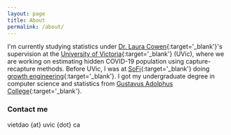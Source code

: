 ```yaml
---
layout: page
title: About
permalink: /about/
---
```


I'm currently studying statistics under [Dr. Laura Cowen](https://cowenlab.weebly.com){:target='_blank'}'s supervision at the [University of Victoria](https://uvic.ca){:target='_blank'} (UVic), where we are working on estimating hidden COVID-19 population using capture-recapture methods. Before UVic, I was at [SoFi](https://sofi.com){:target='_blank'} doing [growth engineering](https://www.saxifrage.xyz/post/growth-engineering){:target='_blank'}. I got my undergraduate degree in computer science and statistics from [Gustavus Adolphus College](https://gustavus.edu){:target='_blank'}.

### Contact me

vietdao {at} uvic {dot} ca